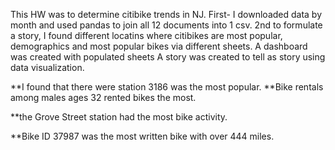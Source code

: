 This HW was to determine citibike trends in NJ.
First- I downloaded data by month and used pandas to join all 12 documents into 1 csv.
2nd to formulate a story, I found different locatins where citibikes are most popular, demographics and most popular bikes via different sheets.
A dashboard was created with populated sheets
A story was created to tell as story using data visualization. 

**I found that there were station 3186 was the most popular.
**Bike rentals among males ages 32 rented bikes the most.

**the Grove Street station had the most bike activity.

**Bike ID 37987 was the most written bike with over 444 miles.
